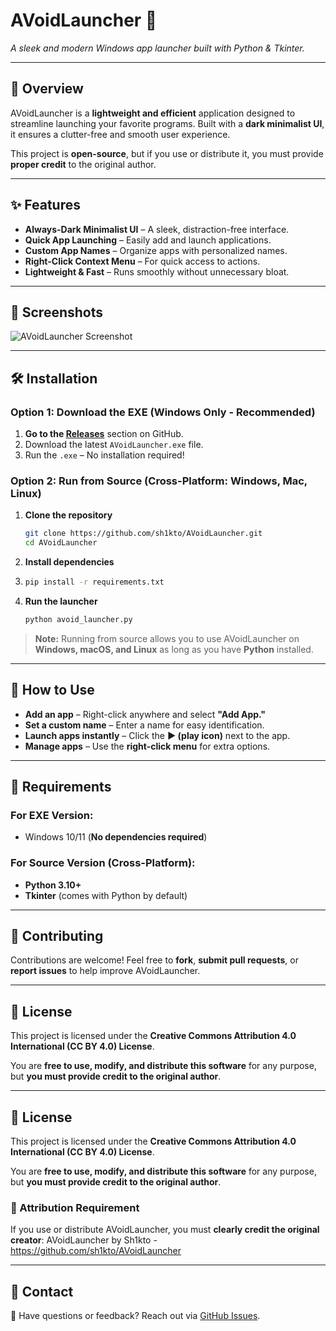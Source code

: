 # **AVoidLauncher** 🚀  
*A sleek and modern Windows app launcher built with Python & Tkinter.*  

---

## 📌 Overview  
AVoidLauncher is a **lightweight and efficient** application designed to streamline launching your favorite programs. Built with a **dark minimalist UI**, it ensures a clutter-free and smooth user experience.  

This project is **open-source**, but if you use or distribute it, you must provide **proper credit** to the original author.  

---

## ✨ Features  
- **Always-Dark Minimalist UI** – A sleek, distraction-free interface.  
- **Quick App Launching** – Easily add and launch applications.  
- **Custom App Names** – Organize apps with personalized names.  
- **Right-Click Context Menu** – For quick access to actions.  
- **Lightweight & Fast** – Runs smoothly without unnecessary bloat.  

---

## 📸 Screenshots  

![AVoidLauncher Screenshot](https://i.imgur.com/hbf4DZS.png)

---

## 🛠 Installation  

### **Option 1: Download the EXE (Windows Only - Recommended)**  
1. **Go to the [Releases](https://github.com/sh1kto/AVoidLauncher/releases)** section on GitHub.  
2. Download the latest `AVoidLauncher.exe` file.  
3. Run the `.exe` – No installation required!  

### **Option 2: Run from Source (Cross-Platform: Windows, Mac, Linux)**  
1. **Clone the repository**  
   ```sh
   git clone https://github.com/sh1kto/AVoidLauncher.git
   cd AVoidLauncher
2. **Install dependencies**
3. ```sh
   pip install -r requirements.txt
4. **Run the launcher**
   ```sh
   python avoid_launcher.py
> **Note:** Running from source allows you to use AVoidLauncher on **Windows, macOS, and Linux** as long as you have **Python** installed.

---

## 📖 How to Use  
- **Add an app** – Right-click anywhere and select **"Add App."**  
- **Set a custom name** – Enter a name for easy identification.  
- **Launch apps instantly** – Click the **▶ (play icon)** next to the app.  
- **Manage apps** – Use the **right-click menu** for extra options.  

---

## 🔧 Requirements  

### **For EXE Version:**  
- Windows 10/11 (**No dependencies required**)  

### **For Source Version (Cross-Platform):**  
- **Python 3.10+**  
- **Tkinter** (comes with Python by default)  

---

## 🤝 Contributing  
Contributions are welcome! Feel free to **fork**, **submit pull requests**, or **report issues** to help improve AVoidLauncher.  

---

## 📜 License  
This project is licensed under the **Creative Commons Attribution 4.0 International (CC BY 4.0) License**.  

You are **free to use, modify, and distribute this software** for any purpose, but **you must provide credit to the original author**.  

---

## 📜 License  
This project is licensed under the **Creative Commons Attribution 4.0 International (CC BY 4.0) License**.  

You are **free to use, modify, and distribute this software** for any purpose, but **you must provide credit to the original author**.  

### 📌 Attribution Requirement  
If you use or distribute AVoidLauncher, you must **clearly credit the original creator**: AVoidLauncher by Sh1kto - https://github.com/sh1kto/AVoidLauncher 

---

## 📩 Contact  
📧 Have questions or feedback? Reach out via [GitHub Issues](https://github.com/sh1kto/AVoidLauncher/issues).  


